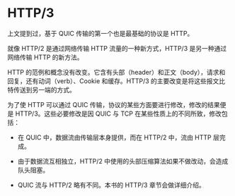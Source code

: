 # HTTP/3

上文提到过，基于 QUIC 传输的第一个也是最基础的协议是 HTTP。

就像 HTTP/2 是通过网络传输 HTTP 流量的一种新方式，HTTP/3 是另一种通过网络传输 HTTP 的新方法。

HTTP 的范例和概念没有改变。它含有头部（header）和正文（body），请求和回复，还有动词（verb）、Cookie 和缓存。HTTP/3 的主要改变是将这些报文比特传送到另一端的方式。

为了使 HTTP 可以通过 QUIC 传输，协议的某些方面要进行修改，修改的结果便是 HTTP/3。这些必要修改是因 QUIC 与 TCP 在某些性质上的不同所致，修改包括：

 - 在 QUIC 中，数据流由传输层本身提供，而在 HTTP/2 中，流由 HTTP 层完成。

 - 由于数据流互相独立，HTTP/2 中使用的头部压缩算法如果不做改动，会造成队头阻塞。

 - QUIC 流与 HTTP/2 略有不同。本书的 HTTP/3 章节会做详细介绍。
